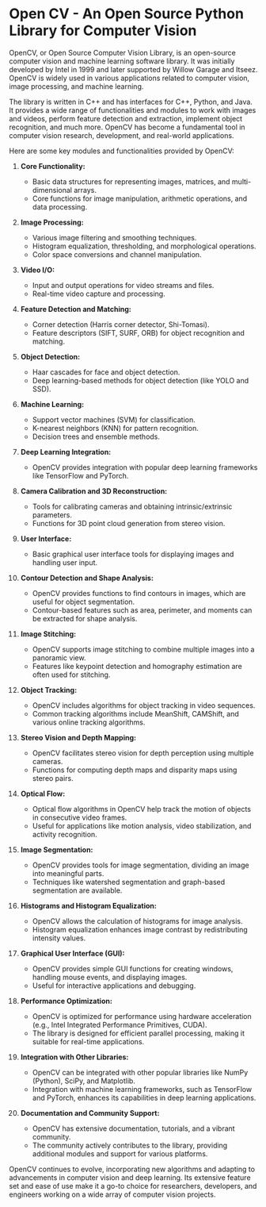 # Open CV - An Open Source Python Library for Computer Vision  
OpenCV, or Open Source Computer Vision Library, is an open-source computer vision and machine learning software library. It was initially developed by Intel in 1999 and later supported by Willow Garage and Itseez. OpenCV is widely used in various applications related to computer vision, image processing, and machine learning.

The library is written in C++ and has interfaces for C++, Python, and Java. It provides a wide range of functionalities and modules to work with images and videos, perform feature detection and extraction, implement object recognition, and much more. OpenCV has become a fundamental tool in computer vision research, development, and real-world applications.

Here are some key modules and functionalities provided by OpenCV:

1. **Core Functionality:**
   - Basic data structures for representing images, matrices, and multi-dimensional arrays.
   - Core functions for image manipulation, arithmetic operations, and data processing.

2. **Image Processing:**
   - Various image filtering and smoothing techniques.
   - Histogram equalization, thresholding, and morphological operations.
   - Color space conversions and channel manipulation.

3. **Video I/O:**
   - Input and output operations for video streams and files.
   - Real-time video capture and processing.

4. **Feature Detection and Matching:**
   - Corner detection (Harris corner detector, Shi-Tomasi).
   - Feature descriptors (SIFT, SURF, ORB) for object recognition and matching.

5. **Object Detection:**
   - Haar cascades for face and object detection.
   - Deep learning-based methods for object detection (like YOLO and SSD).

6. **Machine Learning:**
   - Support vector machines (SVM) for classification.
   - K-nearest neighbors (KNN) for pattern recognition.
   - Decision trees and ensemble methods.

7. **Deep Learning Integration:**
   - OpenCV provides integration with popular deep learning frameworks like TensorFlow and PyTorch.

8. **Camera Calibration and 3D Reconstruction:**
   - Tools for calibrating cameras and obtaining intrinsic/extrinsic parameters.
   - Functions for 3D point cloud generation from stereo vision.

9. **User Interface:**
   - Basic graphical user interface tools for displaying images and handling user input.

10. **Contour Detection and Shape Analysis:**
    - OpenCV provides functions to find contours in images, which are useful for object segmentation.
    - Contour-based features such as area, perimeter, and moments can be extracted for shape analysis.

11. **Image Stitching:**
    - OpenCV supports image stitching to combine multiple images into a panoramic view.
    - Features like keypoint detection and homography estimation are often used for stitching.

12. **Object Tracking:**
    - OpenCV includes algorithms for object tracking in video sequences.
    - Common tracking algorithms include MeanShift, CAMShift, and various online tracking algorithms.

13. **Stereo Vision and Depth Mapping:**
    - OpenCV facilitates stereo vision for depth perception using multiple cameras.
    - Functions for computing depth maps and disparity maps using stereo pairs.

14. **Optical Flow:**
    - Optical flow algorithms in OpenCV help track the motion of objects in consecutive video frames.
    - Useful for applications like motion analysis, video stabilization, and activity recognition.

15. **Image Segmentation:**
    - OpenCV provides tools for image segmentation, dividing an image into meaningful parts.
    - Techniques like watershed segmentation and graph-based segmentation are available.

16. **Histograms and Histogram Equalization:**
    - OpenCV allows the calculation of histograms for image analysis.
    - Histogram equalization enhances image contrast by redistributing intensity values.

17. **Graphical User Interface (GUI):**
    - OpenCV provides simple GUI functions for creating windows, handling mouse events, and displaying images.
    - Useful for interactive applications and debugging.

18. **Performance Optimization:**
    - OpenCV is optimized for performance using hardware acceleration (e.g., Intel Integrated Performance Primitives, CUDA).
    - The library is designed for efficient parallel processing, making it suitable for real-time applications.

19. **Integration with Other Libraries:**
    - OpenCV can be integrated with other popular libraries like NumPy (Python), SciPy, and Matplotlib.
    - Integration with machine learning frameworks, such as TensorFlow and PyTorch, enhances its capabilities in deep learning applications.

20. **Documentation and Community Support:**
    - OpenCV has extensive documentation, tutorials, and a vibrant community.
    - The community actively contributes to the library, providing additional modules and support for various platforms.

OpenCV continues to evolve, incorporating new algorithms and adapting to advancements in computer vision and deep learning. Its extensive feature set and ease of use make it a go-to choice for researchers, developers, and engineers working on a wide array of computer vision projects.
